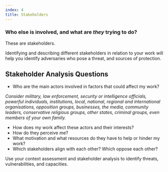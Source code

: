```yaml
---
index: 4
title: Stakeholders
---
```

### Who else is involved, and what are *they* trying to do? 

These are stakeholders. 

Identifying and describing different stakeholders in relation to your work will help you identify adversaries who pose a threat, and sources of protection. 

## Stakeholder Analysis Questions

* Who are the main actors involved in factors that could affect my work? 

*Consider military, law enforcement, security or intelligence officials, powerful individuals, institutions, local, national, regional and international organisations, opposition groups, businesses, the media, community leaders, conservative religious groups, other states, criminal groups, even members of your own family.*
 
* How does my work affect these actors and their interests? 
* How do they perceive me? 
* What motivation and what resources do they have to help or hinder my work? 
* Which stakeholders align with each other? Which oppose each other?  

Use your context assessment and stakeholder analysis to identify threats, vulnerabilities, and capacities.